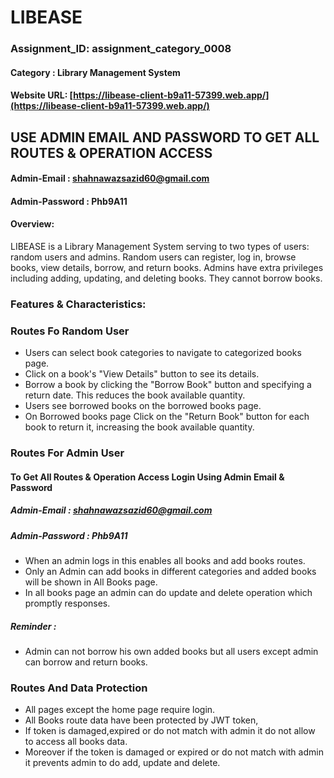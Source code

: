 
# LIBEASE 

### Assignment_ID: assignment_category_0008

#### Category : Library Management System

#### Website URL: [https://libease-client-b9a11-57399.web.app/](https://libease-client-b9a11-57399.web.app/)


## USE ADMIN EMAIL AND PASSWORD TO GET ALL ROUTES & OPERATION ACCESS
#### Admin-Email : shahnawazsazid60@gmail.com
#### Admin-Password : Phb9A11




#### Overview:
LIBEASE is a Library Management System serving to two types of users: random users and admins. Random users can register, log in, browse books, view details, borrow, and return books. Admins have extra privileges including adding, updating, and deleting books. They cannot borrow books. 

### Features & Characteristics:

### Routes Fo Random User
- Users can select book categories to navigate to categorized books page.  
- Click on a book's "View Details" button to see its details.
- Borrow a book by clicking the "Borrow Book" button and specifying a return date. This reduces the book available quantity.
- Users see borrowed books on the borrowed books page. 
- On Borrowed books page Click on the "Return Book" button for each book to return it, increasing the book available quantity.

### Routes For Admin User
#### To Get All Routes & Operation Access Login Using Admin Email & Password
##### Admin-Email : shahnawazsazid60@gmail.com
##### Admin-Password : Phb9A11

- When an admin logs in this enables all books and add books routes.
- Only an Admin can add books in different categories and added books will be shown in All Books page.
- In all books page an admin can do update and delete operation which promptly responses.

##### Reminder :
- Admin can not borrow his own added books but all users except admin can borrow and return books.

### Routes And Data Protection
- All pages except the home page require login.
- All Books route data have been protected by JWT token, 
- If token is damaged,expired or do not match with admin it do not allow to access all books data.
- Moreover if the token is damaged or expired or do not match with admin it prevents admin to do add, update and delete.




